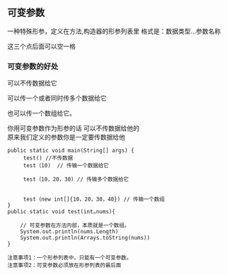## 可变参数

一种特殊形参，定义在方法,构造器的形参列表里
格式是：数据类型…参数名称 

这三个点后面可以空一格

### 可变参数的好处

可以不传数据给它 

可以传一个或者同时传多个数据给它 

也可以传一个数组给它。


你用可变参数作为形参的话 
可以不传数据给他的  
原来我们定义的参数你是一定要传数据给他  


```
public static void main(String[] args) {
	 test() //不传数据
	 test（10)  // 传输一个数据给它
	
	 test（10，20，30) // 传输多个数据给它
	
	
	 test（new int[]{10，20，30，40}) // 传输一个数组
}
public static void test(int…nums){
	
	// 可变参数在方法内部，本质就是一个数组。
	System.out.println(nums.Length) 
	System.out.println(Arrays.toString(nums)) 
}

注意事项1：一个形参列表中，只能有一个可变参数。
注意事项2：可变参数必须放在形参列表的最后面

```